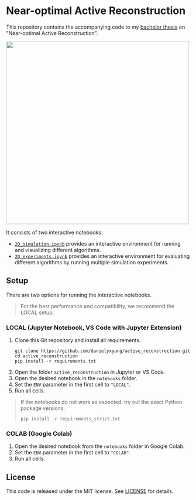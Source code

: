 # Near-optimal Active Reconstruction

This repository contains the accompanying code to my [bachelor thesis](https://danielyang.de/Bachelor%20Thesis.pdf) on "Near-optimal Active Reconstruction".

<img src="https://user-images.githubusercontent.com/44120873/232784452-7d9f2d6c-19b1-49b3-a7c3-310685b45464.gif" height="500">

It consists of two interactive notebooks:
- [`2D_simulation.ipynb`](notebooks/2D_simulation.ipynb) provides an interactive environment for running and visualizing different algorithms.
- [`2D_experiments.ipynb`](notebooks/2D_experiments.ipynb) provides an interactive environment for evaluating different algorithms by running multiple simulation experiments.


## Setup

There are two options for running the interactive notebooks.

> For the best performance and compatibility, we recommend the LOCAL setup.

### LOCAL (Jupyter Notebook, VS Code with Jupyter Extension)

1. Clone this Git repository and install all requirements.
    ```
    git clone https://github.com/danielyxyang/active_reconstruction.git
    cd active_reconstruction
    pip install -r requirements.txt
    ```
2. Open the folder `active_reconstruction` in Jupyter or VS Code.
3. Open the desired notebook in the `notebooks` folder.
4. Set the `ENV` parameter in the first cell to `"LOCAL"`.
5. Run all cells.

> If the notebooks do not work as expected, try out the exact Python package versions.
> ```
> pip install -r requirements_strict.txt
> ```

### COLAB (Google Colab)

1. Open the desired notebook from the `notebooks` folder in Google Colab.
2. Set the `ENV` parameter in the first cell to `"COLAB"`.
3. Run all cells.

## License

This code is released under the MIT license. See [LICENSE](LICENSE) for details.